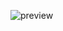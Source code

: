 ![preview](https://github.com/BlueFireA25/rotating-cards/assets/65819119/427fb17d-5573-4b74-a3de-7243bdb20dcc)

